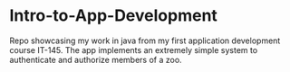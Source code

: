 # Intro-to-App-Development

Repo showcasing my work in java from my first application development course IT-145. The app implements an extremely simple system to authenticate and authorize members of a zoo.
